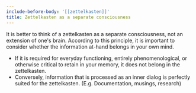 ```yaml
---
include-before-body: '[[zettelkasten]]'
title: Zettelkasten as a separate consciousness
---
```


It is better to think of a zettelkasten as a separate consciousness, not an extension of one's brain. According to this principle, it is important to consider whether the information at-hand belongs in your own mind.

- If it is required for everyday functioning, entirely phenomenological, or otherwise critical to retain in your memory, it does not belong in the zettelkasten.
- Conversely, information that is processed as an inner dialog is perfectly suited for the zettelkasten.  (E.g. Documentation, musings, research)
